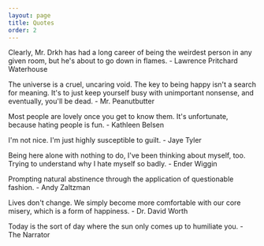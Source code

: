 ```yaml
---
layout: page
title: Quotes
order: 2
---
```



Clearly, Mr. Drkh has had a long career of being the weirdest person in any
given room, but he's about to go down in flames. - Lawrence Pritchard Waterhouse


The universe is a cruel, uncaring void. The key to being happy isn't a search for meaning. It's 
to just keep yourself busy with unimportant nonsense, and eventually, you'll
be dead. - Mr. Peanutbutter


Most people are lovely once you get to know them. It's unfortunate,
because hating people is fun. - Kathleen Belsen


I'm not nice. I'm just highly susceptible to guilt. - Jaye Tyler


Being here alone with nothing to do, I've been thinking about myself, too.
Trying to understand why I hate myself so badly. - Ender Wiggin


Prompting natural abstinence through the application of questionable
fashion. - Andy Zaltzman


Lives don't change. We simply become more comfortable with our core
misery, which is a form of happiness. - Dr. David Worth


Today is the sort of day where the sun only comes up to humiliate you. - The
Narrator

